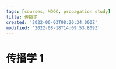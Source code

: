 ```yaml
---
tags: [courses, MOOC, propagation study]
title: 传播学
created: '2022-06-03T08:20:34.000Z'
modified: '2022-08-18T14:09:53.809Z'
---
```


# 传播学 1

